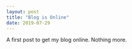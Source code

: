 ```yaml
---
layout: post
title: "Blog is Online"
date: 2019-07-29
---
```


A first post to get my blog online. Nothing more.
